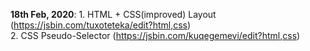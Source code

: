 **18th Feb, 2020**: 1. HTML + CSS(improved) Layout (https://jsbin.com/tuxoteteka/edit?html,css)<br/>
                 2. CSS Pseudo-Selector (https://jsbin.com/kuqegemevi/edit?html,css) <br/><br/>
